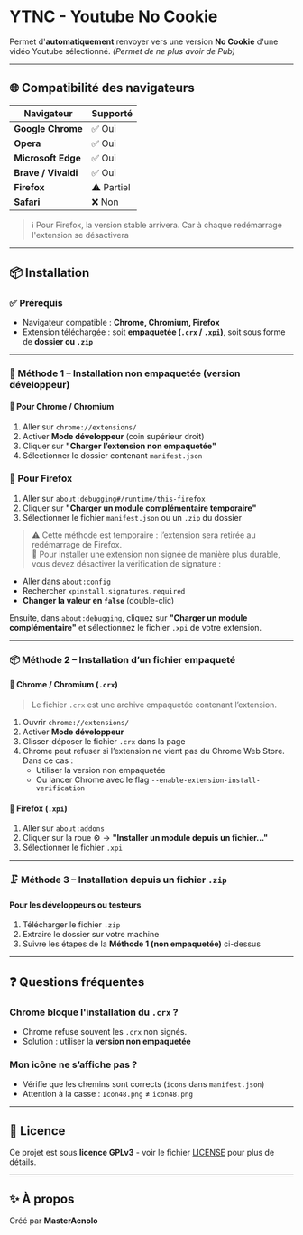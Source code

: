 # YTNC - Youtube No Cookie

Permet d'**automatiquement** renvoyer vers une version **No Cookie** d'une vidéo Youtube sélectionné. _(Permet de ne plus avoir de Pub)_

---

## 🌐 Compatibilité des navigateurs

| Navigateur          | Supporté   |
| ------------------- | ---------- |
| **Google Chrome**   | ✅ Oui     |
| **Opera**           | ✅ Oui     |
| **Microsoft Edge**  | ✅ Oui     |
| **Brave / Vivaldi** | ✅ Oui     |
| **Firefox**         | ⚠️ Partiel |
| **Safari**          | ❌ Non     |

> ℹ️ Pour Firefox, la version stable arrivera. Car à chaque redémarrage l'extension se désactivera

---

## 📦 Installation

### ✅ Prérequis

- Navigateur compatible : **Chrome, Chromium, Firefox**
- Extension téléchargée : soit **empaquetée (`.crx` / `.xpi`)**, soit sous forme de **dossier ou `.zip`**

---

### 🔧 Méthode 1 – Installation non empaquetée (version développeur)

#### 🧭 Pour **Chrome / Chromium**

1. Aller sur `chrome://extensions/`
2. Activer **Mode développeur** (coin supérieur droit)
3. Cliquer sur **"Charger l’extension non empaquetée"**
4. Sélectionner le dossier contenant `manifest.json`

### 🦊 Pour Firefox

1. Aller sur `about:debugging#/runtime/this-firefox`
2. Cliquer sur **"Charger un module complémentaire temporaire"**
3. Sélectionner le fichier `manifest.json` ou un `.zip` du dossier

> ⚠️ Cette méthode est temporaire : l’extension sera retirée au redémarrage de Firefox.  
> 🔧 Pour installer une extension non signée de manière plus durable, vous devez désactiver la vérification de signature :

- Aller dans `about:config`
- Rechercher `xpinstall.signatures.required`
- **Changer la valeur en `false`** (double-clic)

Ensuite, dans `about:debugging`, cliquez sur **"Charger un module complémentaire"** et sélectionnez le fichier `.xpi` de votre extension.

---

### 📦 Méthode 2 – Installation d’un fichier empaqueté

#### 🧭 Chrome / Chromium (`.crx`)

> Le fichier `.crx` est une archive empaquetée contenant l’extension.

1. Ouvrir `chrome://extensions/`
2. Activer **Mode développeur**
3. Glisser-déposer le fichier `.crx` dans la page
4. Chrome peut refuser si l’extension ne vient pas du Chrome Web Store. Dans ce cas :
   - Utiliser la version non empaquetée
   - Ou lancer Chrome avec le flag `--enable-extension-install-verification`

#### 🦊 Firefox (`.xpi`)

1. Aller sur `about:addons`
2. Cliquer sur la roue ⚙️ → **"Installer un module depuis un fichier…"**
3. Sélectionner le fichier `.xpi`

---

### 🗜️ Méthode 3 – Installation depuis un fichier `.zip`

#### Pour les développeurs ou testeurs

1. Télécharger le fichier `.zip`
2. Extraire le dossier sur votre machine
3. Suivre les étapes de la **Méthode 1 (non empaquetée)** ci-dessus

---

## ❓ Questions fréquentes

### Chrome bloque l'installation du `.crx` ?

- Chrome refuse souvent les `.crx` non signés.
- Solution : utiliser la **version non empaquetée**

### Mon icône ne s’affiche pas ?

- Vérifie que les chemins sont corrects (`icons` dans `manifest.json`)
- Attention à la casse : `Icon48.png` ≠ `icon48.png`

---

## 📃 Licence

Ce projet est sous **licence GPLv3** - voir le fichier [LICENSE](LICENCE) pour plus de détails.

---

## ✨ À propos

Créé par **MasterAcnolo**
